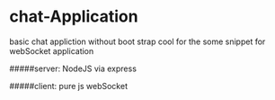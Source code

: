 chat-Application
================

basic chat appliction without boot strap
cool for the some snippet for webSocket application

#####server: NodeJS via express

#####client: pure js webSocket
